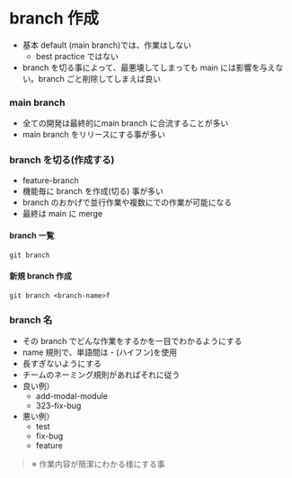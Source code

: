 # branch 作成
- 基本 default (main branch)では、作業はしない
   - best practice ではない
- branch を切る事によって、最悪壊してしまっても main には影響を与えない。branch ごと削除してしまえば良い
### main branch
- 全ての開発は最終的にmain branch に合流することが多い
- main branch をリリースにする事が多い
### branch を切る(作成する)
- feature-branch
- 機能毎に branch を作成(切る) 事が多い
- branch のおかげで並行作業や複数にでの作業が可能になる
- 最終は main に merge
#### branch 一覧
    git branch
#### 新規 branch 作成
    git branch <branch-name>f
### branch 名
- その branch でどんな作業をするかを一目でわかるようにする
- name 規則で、単語間は - (ハイフン)を使用
- 長すぎないようにする
- チームのネーミング規則があればそれに従う
- 良い例）
   - add-modal-module
   - 323-fix-bug
- 悪い例）
   - test
   - fix-bug
   - feature
> ※ 作業内容が簡潔にわかる様にする事



